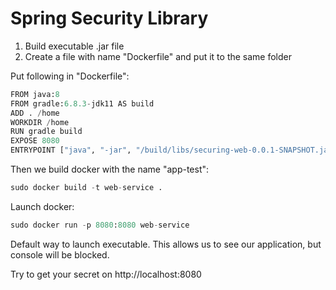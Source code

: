 # Spring Security Library

1) Build executable .jar file
2) Create a file with name "Dockerfile" and put it to the same folder

Put following in "Dockerfile":

```python
FROM java:8
FROM gradle:6.8.3-jdk11 AS build
ADD . /home
WORKDIR /home
RUN gradle build
EXPOSE 8080
ENTRYPOINT ["java", "-jar", "/build/libs/securing-web-0.0.1-SNAPSHOT.jar"]

```

Then we build docker with the name "app-test":
```python
sudo docker build -t web-service .
```

Launch docker:
```python
sudo docker run -p 8080:8080 web-service
```

Default way to launch executable. This allows us to see our application,
but console will be blocked.

Try to get your secret on http://localhost:8080


